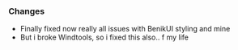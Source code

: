 ### Changes ###

  * Finally fixed now really all issues with BenikUI styling and mine
  * But i broke Windtools, so i fixed this also.. f my life

